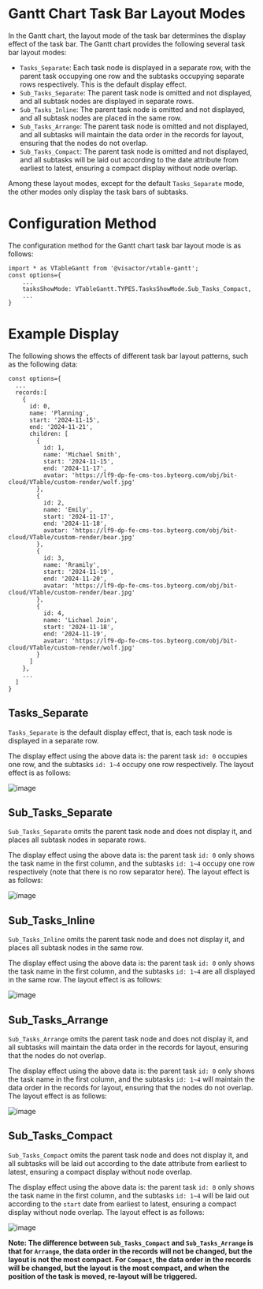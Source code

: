 # Gantt Chart Task Bar Layout Modes

In the Gantt chart, the layout mode of the task bar determines the display effect of the task bar. The Gantt chart provides the following several task bar layout modes:

- `Tasks_Separate`: Each task node is displayed in a separate row, with the parent task occupying one row and the subtasks occupying separate rows respectively. This is the default display effect.
- `Sub_Tasks_Separate`: The parent task node is omitted and not displayed, and all subtask nodes are displayed in separate rows.
- `Sub_Tasks_Inline`: The parent task node is omitted and not displayed, and all subtask nodes are placed in the same row.
- `Sub_Tasks_Arrange`: The parent task node is omitted and not displayed, and all subtasks will maintain the data order in the records for layout, ensuring that the nodes do not overlap.
- `Sub_Tasks_Compact`: The parent task node is omitted and not displayed, and all subtasks will be laid out according to the date attribute from earliest to latest, ensuring a compact display without node overlap.

Among these layout modes, except for the default `Tasks_Separate` mode, the other modes only display the task bars of subtasks.

# Configuration Method

The configuration method for the Gantt chart task bar layout mode is as follows:

```
import * as VTableGantt from '@visactor/vtable-gantt';
const options={
    ...
    tasksShowMode: VTableGantt.TYPES.TasksShowMode.Sub_Tasks_Compact,
    ...
}
```

# Example Display

The following shows the effects of different task bar layout patterns, such as the following data:

```
const options={
  ...
  records:[
    {
      id: 0,
      name: 'Planning',
      start: '2024-11-15',
      end: '2024-11-21',
      children: [
        {
          id: 1,
          name: 'Michael Smith',
          start: '2024-11-15',
          end: '2024-11-17',
          avatar: 'https://lf9-dp-fe-cms-tos.byteorg.com/obj/bit-cloud/VTable/custom-render/wolf.jpg'
        },
        {
          id: 2,
          name: 'Emily',
          start: '2024-11-17',
          end: '2024-11-18',
          avatar: 'https://lf9-dp-fe-cms-tos.byteorg.com/obj/bit-cloud/VTable/custom-render/bear.jpg'
        },
        {
          id: 3,
          name: 'Rramily',
          start: '2024-11-19',
          end: '2024-11-20',
          avatar: 'https://lf9-dp-fe-cms-tos.byteorg.com/obj/bit-cloud/VTable/custom-render/bear.jpg'
        },
        {
          id: 4,
          name: 'Lichael Join',
          start: '2024-11-18',
          end: '2024-11-19',
          avatar: 'https://lf9-dp-fe-cms-tos.byteorg.com/obj/bit-cloud/VTable/custom-render/wolf.jpg'
        }
      ]
    },
    ...
  ]
}
```

## Tasks_Separate

`Tasks_Separate` is the default display effect, that is, each task node is displayed in a separate row.

The display effect using the above data is: the parent task `id: 0` occupies one row, and the subtasks `id: 1~4` occupy one row respectively. The layout effect is as follows:

![image](https://lf9-dp-fe-cms-tos.byteorg.com/obj/bit-cloud/VTable/gantt/gantt-task-separate.png)

## Sub_Tasks_Separate

`Sub_Tasks_Separate` omits the parent task node and does not display it, and places all subtask nodes in separate rows.

The display effect using the above data is: the parent task `id: 0` only shows the task name in the first column, and the subtasks `id: 1~4` occupy one row respectively (note that there is no row separator here). The layout effect is as follows:

![image](https://lf9-dp-fe-cms-tos.byteorg.com/obj/bit-cloud/VTable/gantt/gantt-sub-task-separate.png)

## Sub_Tasks_Inline

`Sub_Tasks_Inline` omits the parent task node and does not display it, and places all subtask nodes in the same row.

The display effect using the above data is: the parent task `id: 0` only shows the task name in the first column, and the subtasks `id: 1~4` are all displayed in the same row. The layout effect is as follows:

![image](https://lf9-dp-fe-cms-tos.byteorg.com/obj/bit-cloud/VTable/gantt/gantt-sub-task-inline.png)

## Sub_Tasks_Arrange

`Sub_Tasks_Arrange` omits the parent task node and does not display it, and all subtasks will maintain the data order in the records for layout, ensuring that the nodes do not overlap.

The display effect using the above data is: the parent task `id: 0` only shows the task name in the first column, and the subtasks `id: 1~4` will maintain the data order in the records for layout, ensuring that the nodes do not overlap. The layout effect is as follows:

![image](https://lf9-dp-fe-cms-tos.byteorg.com/obj/bit-cloud/VTable/gantt/gantt-sub-task-arrange.png)

## Sub_Tasks_Compact

`Sub_Tasks_Compact` omits the parent task node and does not display it, and all subtasks will be laid out according to the date attribute from earliest to latest, ensuring a compact display without node overlap.

The display effect using the above data is: the parent task `id: 0` only shows the task name in the first column, and the subtasks `id: 1~4` will be laid out according to the `start` date from earliest to latest, ensuring a compact display without node overlap. The layout effect is as follows:

![image](https://lf9-dp-fe-cms-tos.byteorg.com/obj/bit-cloud/VTable/gantt/gantt-sub-task-compact.png)

**Note: The difference between `Sub_Tasks_Compact` and `Sub_Tasks_Arrange` is that for `Arrange`, the data order in the records will not be changed, but the layout is not the most compact. For `Compact`, the data order in the records will be changed, but the layout is the most compact, and when the position of the task is moved, re-layout will be triggered.**

